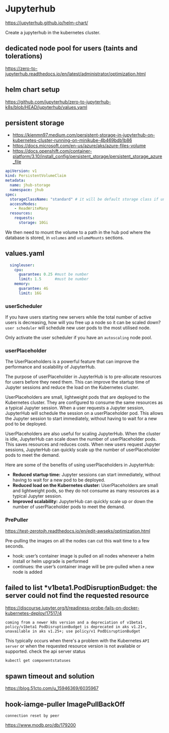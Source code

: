# Jupyterhub

https://jupyterhub.github.io/helm-chart/

Create a jupyterhub in the kubernetes cluster.

## dedicated node pool for users (taints and tolerations)
https://zero-to-jupyterhub.readthedocs.io/en/latest/administrator/optimization.html

## helm chart setup
https://github.com/jupyterhub/zero-to-jupyterhub-k8s/blob/HEAD/jupyterhub/values.yaml

## persistent storage
- https://kienmn97.medium.com/persistent-storage-in-jupyterhub-on-kubernetes-cluster-running-on-minikube-4b469bdb1b86
- https://docs.microsoft.com/en-us/azure/aks/azure-files-volume
- https://docs.openshift.com/container-platform/3.10/install_config/persistent_storage/persistent_storage_azure_file
```yaml
apiVersion: v1
kind: PersistentVolumeClaim
metadata:
  name: jhub-storage
  namespace: jhub
spec:
  storageClassName: "standard" # it will be default storage class if unspecified.
  accessModes:
    - ReadWriteMany
  resources:
    requests:
      storage: 10Gi
```

We then need to mount the volume to a path in the hub pod where the database is stored, in `volumes` and `volumeMounts` sections.

## values.yaml
```yaml
  singleuser:
    cpu:
      guarantee: 0.25 #must be number
      limit: 1.5      #must be number
    memory:
      guarantee: 4G
      limit: 16G
```

### userScheduler 
If you have users starting new servers while the total number of active users is decreasing, how will you free up a node so it can be scaled down?
`user scheduler` will schedule new user pods to the most utilised node.

Only activate the user scheduler if you have an `autoscaling` node pool.

### userPlaceholder
The UserPlaceholders is a powerful feature that can improve the performance and scalability of JupyterHub.

The purpose of userPlaceholder in JupyterHub is to pre-allocate resources for users before they need them. This can improve the startup time of Jupyter sessions and reduce the load on the Kubernetes cluster.

UserPlaceholders are small, lightweight pods that are deployed to the Kubernetes cluster. They are configured to consume the same resources as a typical Jupyter session. When a user requests a Jupyter session, JupyterHub will schedule the session on a userPlaceholder pod. This allows the Jupyter session to start immediately, without having to wait for a new pod to be deployed.

UserPlaceholders are also useful for scaling JupyterHub. When the cluster is idle, JupyterHub can scale down the number of userPlaceholder pods. This saves resources and reduces costs. When new users request Jupyter sessions, JupyterHub can quickly scale up the number of userPlaceholder pods to meet the demand.

Here are some of the benefits of using userPlaceholders in JupyterHub:
- **Reduced startup time:** Jupyter sessions can start immediately, without having to wait for a new pod to be deployed.
- **Reduced load on the Kubernetes cluster:** UserPlaceholders are small and lightweight pods, so they do not consume as many resources as a typical Jupyter session.
- **Improved scalability:** JupyterHub can quickly scale up or down the number of userPlaceholder pods to meet the demand.

### PrePuller
https://test-zerotojh.readthedocs.io/en/edit-awseks/optimization.html

Pre-pulling the images on all the nodes can cut this wait time to a few seconds.
- hook: user’s container image is pulled on all nodes whenever a helm install or helm upgrade is performed
- continues: the user’s container image will be pre-pulled when a new node is added

## failed to list *v1beta1.PodDisruptionBudget: the server could not find the requested resource
https://discourse.jupyter.org/t/readiness-probe-fails-on-docker-kubernetes-deploy/17517/4
```
coming from a newer k8s version and a depreciation of v1beta1
policy/v1beta1 PodDisruptionBudget is deprecated in aks v1.21+, unavailable in aks v1.25+; use policy/v1 PodDisruptionBudget
```
This typically occurs when there's a problem with the Kubernetes `API server` or when the requested resource version is not available or supported.
check the api server status
```sh
kubectl get componentstatuses
```

## spawn timeout and solution
https://blog.51cto.com/u_15946369/6035967

## hook-iamge-puller ImagePullBackOff
```
connection reset by peer
```
https://www.modb.pro/db/179200

